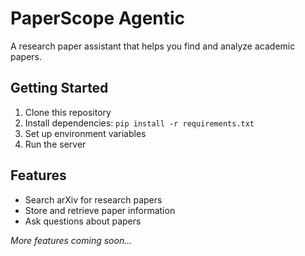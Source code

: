 # PaperScope Agentic

A research paper assistant that helps you find and analyze academic papers.

## Getting Started

1. Clone this repository
2. Install dependencies: `pip install -r requirements.txt`
3. Set up environment variables
4. Run the server

## Features

- Search arXiv for research papers
- Store and retrieve paper information
- Ask questions about papers

*More features coming soon...*

